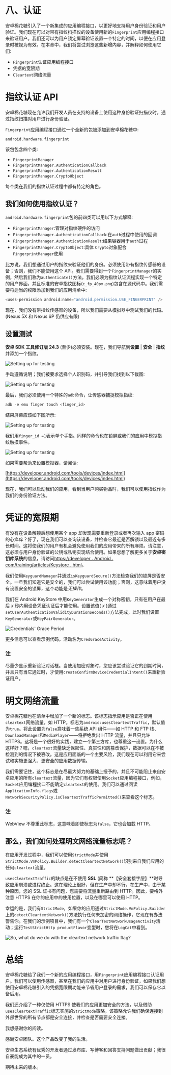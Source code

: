 # 八、认证

安卓棉花糖引入了一个新集成的应用编程接口，以更好地支持用户身份验证和用户验证。我们现在可以对带有指纹扫描仪的设备使用新的`Fingerprint`应用编程接口来验证用户。我们还可以为用户锁定屏幕验证设置一个特定的时间，以便在应用登录时被视为有效。在本章中，我们将尝试浏览这些新增内容，并解释如何使用它们:

*   `Fingerprint`认证应用编程接口
*   凭据的宽限期
*   `Cleartext`网络流量

# 指纹认证 API

安卓棉花糖现在允许我们开发人员在支持的设备上使用这种身份验证扫描仪时，通过指纹扫描对用户进行身份验证。

`Fingerprint`应用编程接口通过一个全新的包被添加到安卓棉花糖中:

`android.hardware.fingerprint`

该包包含四个类:

*   `FingerprintManager`
*   `FingerprintManager.AuthenticationCallback`
*   `FingerprintManager.AuthenticationResult`
*   `FingerprintManager.CryptoObject`

每个类在我们的指纹认证过程中都有特定的角色。

## 我们如何使用指纹认证？

`android.hardware.fingerprint`包的前四类可以用以下方式解释:

*   `FingerprintManager`:管理对指纹硬件的访问
*   `FingerprintManager.AuthenticationCallback`:在`auth`过程中使用的回调
*   `FingerprintManager.AuthenticationResult`:结果容器用于`auth`过程
*   `FingerprintManager.CryptoObject`:具体 `Crypto`对象配合`FingerprintManager`使用

比方说，我们想通过用户的指纹来验证他们的身份。必须使用带有指纹传感器的设备；否则，我们不能使用这个 API。我们需要得到一个`FingerprintManager`的实例，然后我们称为`authenticate()`方法。我们必须为指纹认证流程实现一个特定的用户界面，并且标准的安卓指纹图标(`c_fp_40px.png`)包含在源代码中。我们需要将适当的权限添加到我们的应用清单中:

```java
<uses-permission android:name="android.permission.USE_FINGERPRINT" />
```

现在，我们没有带指纹传感器的设备，所以我们需要从模拟器中测试我们的代码。(Nexus 5X 和 Nexus 6P 仍供应有限)

## 设置测试

**安卓 SDK 工具修订版 24.3** (至少)必须安装。现在，我们导航到**设置** | **安全** | **指纹**并添加一个指纹。

![Setting up for testing](img/00022.jpeg)

手动遵循说明；我们被要求选择个人识别码，并引导我们找到以下截图:

![Setting up for testing](img/00023.jpeg)

最后，我们必须使用一个特殊的`adb`命令，让传感器捕捉模拟指纹:

```java
adb -e emu finger touch <finger_id>

```

结果屏幕应该如下图所示:

![Setting up for testing](img/00024.jpeg)

我们用`finger_id =1`表示单个手指。同样的命令也在锁屏或我们的应用中模拟指纹触摸事件。

![Setting up for testing](img/00025.jpeg)

如果需要帮助来设置模拟器，请阅读:

[https://developer.android.com/tools/devices/index.html](https://developer.android.com/tools/devices/index.html)

现在，我们可以启动我们的应用，看到当用户购买物品时，我们可以使用指纹作为我们的身份验证方法。

# 凭证的宽限期

有没有在设备解锁后想使用某个 app 却发现需要重新登录或者再次输入 app 密码的心痒痒？好了，现在我们可以查询该设备，并检查它最近是否解锁以及最近有多长时间。这将使我们的用户有机会避免使用我们的应用带来的所有麻烦。请注意，这必须与用户身份验证的公钥或私钥实现结合使用。如果您想了解更多关于**安卓密钥库系统**的信息，请访问[https://developer . Android . com/training/articles/Keystore . html](https://developer.android.com/training/articles/keystore.html)。

我们使用`KeyguardManager`并通过`isKeyguardSecure()`方法检查我们的锁屏是否安全。一旦我们知道它是安全的，我们可以尝试使用该功能；否则，这意味着用户没有设置安全的锁屏，这个功能是*无操作*。

我们在 Android KeyStore 中用`KeyGenerator`生成一个对称密钥，只有在用户在最后 *x* 秒内用设备凭证认证后才能使用。设置该值( *x* )通过`setUserAuthenticationValidityDurationSeconds()`方法完成，此时我们设置`KeyGenerator`或`KeyPairGenerator`。

![Credentials' Grace Period](img/00026.jpeg)

更多信息可以查看示例代码。活动名为`CredGraceActivity`。

### 注

尽量少显示重新验证对话框。当使用加密对象时，您应该尝试验证它的到期时间，并且只有当它通过时，才使用`createConfirmDeviceCredentialIntent()`来重新验证用户。

# 明文网络流量

安卓棉花糖也在清单中增加了一个新的标志。该标志指示应用是否正在使用`cleartext`网络流量，如 HTTP。标志为`android:usesCleartextTraffic`，默认值为`true`。将此设置为`false`意味着一些系统 API 组件——如 HTTP 和 FTP 栈、`DownloadManager`和`MediaPlayer`——将拒绝发出 HTTP 流量，并且只允许 HTTPS。这将是一个很好的实践，建立一个第三方库，也尊重这一设置。为什么这样好？嗯，`cleartext`流量缺乏保密性、真实性和防篡改保护，数据可以在不被检测到的情况下被篡改。这是应用面临的一个主要风险，我们现在可以利用它来尝试和实施更强大、更安全的应用数据传输。

我们需要记住，这个标志是在尽最大努力的基础上授予的，并且不可能阻止来自安卓应用的所有`cleartext`流量，因为它们有权限使用`Socket`应用编程接口，例如，`Socket`应用编程接口不能确定`cleartext`的使用。我们可以通过阅读`ApplicationInfo.flags`或`NetworkSecurityPolicy.isCleartextTrafficPermitted()`来查看这个标志。

### 注

WebView 不尊重此标志，这意味着即使标志为`false`，它也会加载 HTTP。

## 那么，我们如何处理明文网络流量标志呢？

在应用开发过程中，我们可以使用`StrictMode`并使用`StrictMode.VmPolicy.Builder.detectCleartextNetwork()`识别来自我们应用的任何`cleartext`流量。

`usesCleartextTraffic`的缺点是在不使用 **SSL** (简称 **【安全套接字层】**时导致应用崩溃或进程终止。这在理论上很好，但在生产中却不行，在生产中，由于某种原因，您的 SSL 证书有问题，您需要将流量重新路由到 HTTP。因此，要格外注意 HTTPS 在你的应用中的使用位置，以及在哪里可以使用 HTTP。

幸运的是，我们有`StrictMode`，如果你的应用通过`StrictMode.VmPolicy.Builder`上的`detectCleartextNetwork()`方法执行任何未加密的网络操作，它现在有办法警告你。在我们的示例项目中，我们有一个`ClearTextNetworkUsageActivity`活动；运行`TestStrictHttp productFlavor`变型时，您将在`LogCat`中看到。

![So, what do we do with the cleartext network traffic flag?](img/00027.jpeg)

# 总结

安卓棉花糖给了我们一个新的应用编程接口，用`Fingerprint`应用编程接口认证用户。我们可以使用传感器，甚至在我们的应用中对用户进行身份验证，如果我们想使用安卓棉花糖引入的凭据宽限期功能来节省用户登录的需求，我们可以保存它以备后用。

我们还介绍了一种仅使用 HTTPS 使我们的应用更加安全的方法，以及借助`usesCleartextTraffic`标志实施的`StrictMode`策略，该策略允许我们确保连接到外部世界的所有节点都是安全连接，并检查是否需要安全连接。

我想感谢你的阅读。

感谢安卓团队。这个产品改变了我的生活。

安卓生态系统有优秀的开发者通过发布库、写博客和回答支持问题做出贡献；我很自豪能成为其中的一员。

期待未来的版本。
